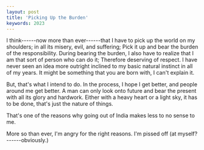 ```yaml
---
layout: post
title: 'Picking Up the Burden'
keywords: 2023
---
```



I think------now more than ever------that I have to pick up the world on my shoulders; in all its misery, 
evil, and suffering; Pick it up and bear the burden of the responsibility. During bearing the burden, I also 
have to realize that I am that sort of person who can do it; Therefore deserving of respect. I have never seen 
an idea more outright inclined to my basic natural instinct in all of my years. It might be something that you are 
born with, I can't explain it.

But, that's what I intend to do. In the process, I hope I get better, and people around me get better. A man can 
only look onto future and bear the present with all its glory and hardwork. Either with a heavy heart or a 
light sky, it has to be done, that's just the nature of things. 

That's one of the reasons why going out of India makes less to no sense to me.

More so than ever, I'm angry for the right reasons. I'm pissed off (at myself?------obviously.)
